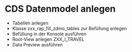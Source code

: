 # CDS Datenmodel anlegen

- Tabellen anlegen
- Klasse zxx_rap_fill_zdmo_tables zur Befüllung anlegen
- Befüllung in der Konsole ausführen
- Root-View anlegen ZXX_I_TRAVEL
- Data Preview ausführen
